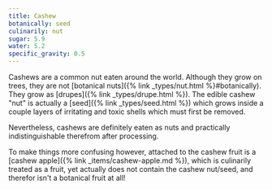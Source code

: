 ```yaml
---
title: Cashew
botanically: seed
culinarily: nut
sugar: 5.9
water: 5.2
specific_gravity: 0.5
---
```

Cashews are a common nut eaten around the world. Although they grow on trees, they are not [botanical nuts]({% link _types/nut.html %}#botanically). They grow as [drupes]({% link _types/drupe.html %}). The edible cashew "nut" is actually a [seed]({% link _types/seed.html %}) which grows inside a couple layers of irritating and toxic shells which must first be removed.

Nevertheless, cashews are definitely eaten as nuts and practically indistinguishable therefrom after processing.

To make things more confusing however, attached to the cashew fruit is a [cashew apple]({% link _items/cashew-apple.md %}), which is culinarily treated as a fruit, yet actually does not contain the cashew nut/seed, and therefor isn't a botanical fruit at all!
